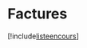 # Factures

[!include[listeencours](factures.listeencours.autogen.md)]


























































